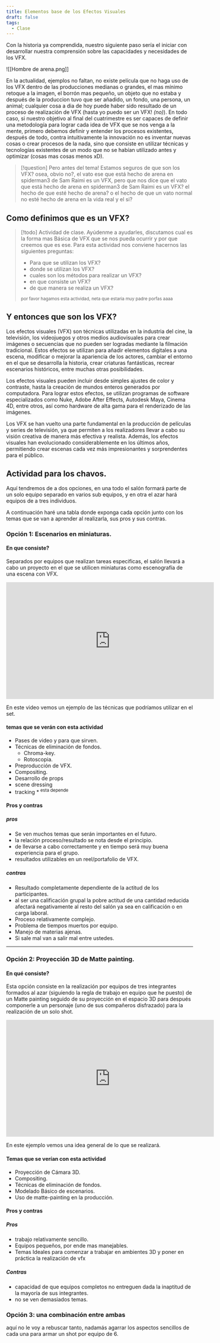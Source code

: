 ```yaml
---
title: Elementos base de los Efectos Visuales
draft: false
tags:
  - Clase
---
```

 
Con la historia ya comprendida, nuestro siguiente paso sería el iniciar con desarrollar nuestra comprensión sobre las capacidades y necesidades de los VFX.

![[Hombre de arena.png]]

En la actualidad, ejemplos no faltan, no existe película que no haga uso de los VFX dentro de las producciones medianas o grandes, el mas mínimo retoque a la imagen, el borrón mas pequeño, un objeto que no estaba y después de la produccion tuvo que ser añadido, un fondo, una persona, un animal; cualquier cosa a dia de hoy puede haber sido resultado de un proceso de realización de VFX (hasta yo puedo ser un VFX! *(no)*).
En todo caso, si nuestro objetivo al final del cuatrimestre es ser capaces de definir una metodología para lograr cada idea de VFX que se nos venga a la mente, primero debemos definir y entender los procesos existentes, después de todo, contra intuitivamente la innovación no es inventar nuevas cosas o crear procesos de la nada, sino que consiste en utilizar técnicas y tecnologías existentes de un modo que no se habían utilizado antes y optimizar (cosas mas cosas menos xD).


>[!question] Pero antes del tema!
>Estamos seguros de que son los VFX? osea, obvio no?, el vato ese que está hecho de arena en spiderman3 de Sam Raimi es un VFX, pero que nos dice que el vato que está hecho de arena en spiderman3 de Sam Raimi es un VFX? el hecho de que esté hecho de arena? o el hecho de que un vato normal no esté hecho de arena en la vida real y el si?

## Como definimos que es un VFX?

>[!todo] Actividad de clase.
>Ayúdenme a ayudarles, discutamos cual es la forma mas Básica de VFX que se nos pueda ocurrir y por que creemos que es ese.
>Para esta actividad nos conviene hacernos las siguientes preguntas:
>	- Para que se utilizan los VFX?
>	- donde se utilizan los VFX?
>	- cuales son los métodos para realizar un VFX?
>	- en que consiste un VFX?
>	- de que manera se realiza un VFX?
>	
><sub>por favor hagamos esta actividad, neta que estaria muy padre porfas aaaa  </sub>

## Y entonces que son los VFX?

Los efectos visuales (VFX) son técnicas utilizadas en la industria del cine, la televisión, los videojuegos y otros medios audiovisuales para crear imágenes o secuencias que no pueden ser logradas mediante la filmación tradicional. Estos efectos se utilizan para añadir elementos digitales a una escena, modificar o mejorar la apariencia de los actores, cambiar el entorno en el que se desarrolla la historia, crear criaturas fantásticas, recrear escenarios históricos, entre muchas otras posibilidades.

Los efectos visuales pueden incluir desde simples ajustes de color y contraste, hasta la creación de mundos enteros generados por computadora. Para lograr estos efectos, se utilizan programas de software especializados como Nuke, Adobe After Effects, Autodesk Maya, Cinema 4D, entre otros, así como hardware de alta gama para el renderizado de las imágenes.

Los VFX se han vuelto una parte fundamental en la producción de películas y series de televisión, ya que permiten a los realizadores llevar a cabo su visión creativa de manera más efectiva y realista. Además, los efectos visuales han evolucionado considerablemente en los últimos años, permitiendo crear escenas cada vez más impresionantes y sorprendentes para el público.


## Actividad para los chavos.

Aquí tendremos de a dos opciones, en una todo el salón formará parte de un solo equipo separado en varios sub equipos, y en otra el azar hará equipos de a tres individuos.

A continuación haré una tabla donde exponga cada opción junto con los temas que se van a aprender al realizarla, sus pros y sus contras.

### Opción 1: Escenarios en miniaturas.

#### En que consiste?
Separados por equipos que realizan tareas especificas, el salón llevará a cabo un proyecto en el que se utilicen miniaturas como escenografía de una escena con VFX.

<iframe width="560" height="315" src="https://www.youtube.com/embed/BC9-qUmsBUo?si=YYUbaIw_-bk8zMxk" title="YouTube video player" frameborder="0" allow="accelerometer; autoplay; clipboard-write; encrypted-media; gyroscope; picture-in-picture; web-share" referrerpolicy="strict-origin-when-cross-origin" allowfullscreen></iframe>

En este video vemos un ejemplo de las técnicas que podríamos utilizar en el set.

#### temas que se verán con esta actividad

- Pases de video y para que sirven.
- Técnicas de eliminación de fondos.
	- Chroma-key.
	- Rotoscopia.
- Preproducción de VFX.
- Compositing.
- Desarrollo de props
- scene dressing
- tracking  * <sup>esta depende</sup>
#### Pros y contras

##### pros

- Se ven muchos temas que serán importantes en el futuro.
- la relación proceso/resultado se nota desde el principio.
- de llevarse a cabo correctamente y en tiempo será muy buena experiencia para el grupo.
- resultados utilizables en un reel/portafolio de VFX.
##### contras

- Resultado completamente dependiente de la actitud de los participantes.
- al ser una calificación grupal la pobre actitud de una cantidad reducida afectará negativamente al resto del salón ya sea en calificación o en carga laboral.
- Proceso relativamente complejo.
- Problema de tiempos muertos por equipo.
- Manejo de materias ajenas.
- Si sale mal van a salir mal entre ustedes.

---
### Opción 2: Proyección 3D de Matte painting.

#### En qué consiste?

Esta opción consiste en la realización por equipos de tres integrantes formados al azar (siguiendo la regla de trabajo en equipo que he puesto) de un Matte painting seguido de su proyección en el espacio 3D para después componerle a un personaje (uno de sus compañeros disfrazado) para la realización de un solo shot.

<iframe width="560" height="315" src="https://www.youtube.com/embed/psoAsZ_sS-A?si=ZJJsbu5RXK_hWS9b" title="YouTube video player" frameborder="0" allow="accelerometer; autoplay; clipboard-write; encrypted-media; gyroscope; picture-in-picture; web-share" referrerpolicy="strict-origin-when-cross-origin" allowfullscreen></iframe>

En este ejemplo vemos una idea general de lo que se realizará.

#### Temas que se verían con esta actividad

- Proyección de Cámara 3D.
- Compositing.
- Técnicas de eliminación de fondos.
- Modelado Básico de escenarios.
- Uso de matte-painting en la producción.

#### Pros y contras

##### Pros

- trabajo relativamente sencillo.
- Equipos pequeños, por ende mas manejables.
- Temas Ideales para comenzar a trabajar en ambientes 3D y poner en práctica la realización de vfx

##### Contras

- capacidad de que equipos completos no entreguen dada la inaptitud de la mayoría de sus integrantes.
- no se ven demasiados temas.

### Opción 3: una combinación entre ambas

aquí no le voy a rebuscar tanto, nadamás agarrar los aspectos sencillos de cada una para armar un shot por equipo de 6.
